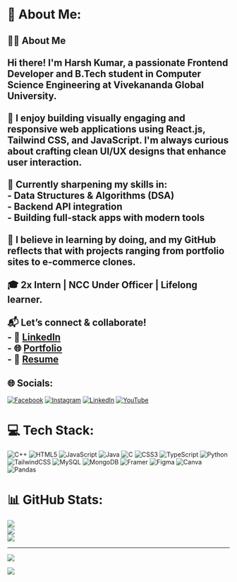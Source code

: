 # 💫 About Me:
## 👨‍💻 About Me<br><br>Hi there! I'm **Harsh Kumar**, a passionate Frontend Developer and B.Tech student in Computer Science Engineering at Vivekananda Global University.<br><br>🚀 I enjoy building visually engaging and responsive web applications using **React.js**, **Tailwind CSS**, and **JavaScript**. I'm always curious about crafting clean UI/UX designs that enhance user interaction.<br><br>🎯 Currently sharpening my skills in:<br>- Data Structures & Algorithms (DSA)<br>- Backend API integration<br>- Building full-stack apps with modern tools<br><br>🧠 I believe in learning by doing, and my GitHub reflects that with projects ranging from portfolio sites to e-commerce clones.<br><br>🎓 2x Intern | NCC Under Officer | Lifelong learner.<br><br>📬 **Let’s connect & collaborate!**<br>- 💼 [LinkedIn](https://www.linkedin.com/in/harsh-kumar-984)<br>- 🌐 [Portfolio](https://your-portfolio-link.com)<br>- 📂 [Resume](https://your-resume-link.com)<br>


## 🌐 Socials:
[![Facebook](https://img.shields.io/badge/Facebook-%231877F2.svg?logo=Facebook&logoColor=white)](https://facebook.com/https://facebook.com/harsh.0565) [![Instagram](https://img.shields.io/badge/Instagram-%23E4405F.svg?logo=Instagram&logoColor=white)](https://instagram.com/harsh__sharmaa05) [![LinkedIn](https://img.shields.io/badge/LinkedIn-%230077B5.svg?logo=linkedin&logoColor=white)](https://linkedin.com/in/harsh-kumardev) [![YouTube](https://img.shields.io/badge/YouTube-%23FF0000.svg?logo=YouTube&logoColor=white)](https://youtube.com/@harshsharma0110) 

# 💻 Tech Stack:
![C++](https://img.shields.io/badge/c++-%2300599C.svg?style=for-the-badge&logo=c%2B%2B&logoColor=white) ![HTML5](https://img.shields.io/badge/html5-%23E34F26.svg?style=for-the-badge&logo=html5&logoColor=white) ![JavaScript](https://img.shields.io/badge/javascript-%23323330.svg?style=for-the-badge&logo=javascript&logoColor=%23F7DF1E) ![Java](https://img.shields.io/badge/java-%23ED8B00.svg?style=for-the-badge&logo=openjdk&logoColor=white) ![C](https://img.shields.io/badge/c-%2300599C.svg?style=for-the-badge&logo=c&logoColor=white) ![CSS3](https://img.shields.io/badge/css3-%231572B6.svg?style=for-the-badge&logo=css3&logoColor=white) ![TypeScript](https://img.shields.io/badge/typescript-%23007ACC.svg?style=for-the-badge&logo=typescript&logoColor=white) ![Python](https://img.shields.io/badge/python-3670A0?style=for-the-badge&logo=python&logoColor=ffdd54) ![TailwindCSS](https://img.shields.io/badge/tailwindcss-%2338B2AC.svg?style=for-the-badge&logo=tailwind-css&logoColor=white) ![MySQL](https://img.shields.io/badge/mysql-4479A1.svg?style=for-the-badge&logo=mysql&logoColor=white) ![MongoDB](https://img.shields.io/badge/MongoDB-%234ea94b.svg?style=for-the-badge&logo=mongodb&logoColor=white) ![Framer](https://img.shields.io/badge/Framer-black?style=for-the-badge&logo=framer&logoColor=blue) ![Figma](https://img.shields.io/badge/figma-%23F24E1E.svg?style=for-the-badge&logo=figma&logoColor=white) ![Canva](https://img.shields.io/badge/Canva-%2300C4CC.svg?style=for-the-badge&logo=Canva&logoColor=white) ![Pandas](https://img.shields.io/badge/pandas-%23150458.svg?style=for-the-badge&logo=pandas&logoColor=white)
# 📊 GitHub Stats:
![](https://github-readme-stats.vercel.app/api?username=harsh050110&theme=dark&hide_border=false&include_all_commits=false&count_private=false)<br/>
![](https://nirzak-streak-stats.vercel.app/?user=harsh050110&theme=dark&hide_border=false)<br/>
![](https://github-readme-stats.vercel.app/api/top-langs/?username=harsh050110&theme=dark&hide_border=false&include_all_commits=false&count_private=false&layout=compact)

---
[![](https://visitcount.itsvg.in/api?id=harsh050110&icon=0&color=0)](https://visitcount.itsvg.in)

<!-- Proudly created with GPRM ( https://gprm.itsvg.in ) -->
<img src="https://readme-typing-svg.herokuapp.com?font=Fira+Code&size=22&pause=1000&color=0A4BFF&center=true&vCenter=true&width=440&height=50&lines=Frontend+Developer;React+Lover;Currently+Learning+DSA" />




